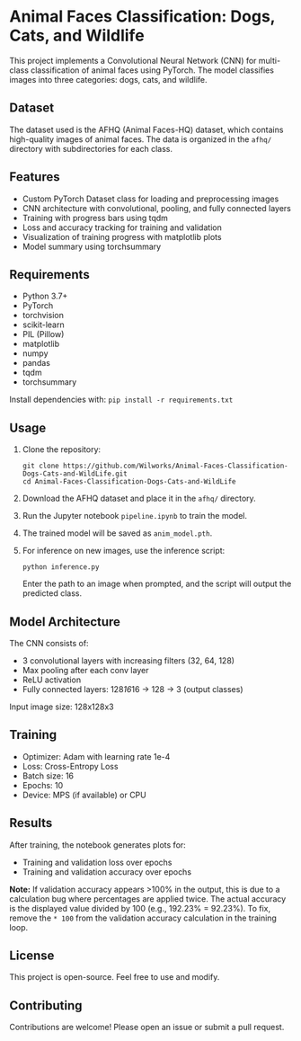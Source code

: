 # Animal Faces Classification: Dogs, Cats, and Wildlife

This project implements a Convolutional Neural Network (CNN) for multi-class classification of animal faces using PyTorch. The model classifies images into three categories: dogs, cats, and wildlife.

## Dataset

The dataset used is the AFHQ (Animal Faces-HQ) dataset, which contains high-quality images of animal faces. The data is organized in the `afhq/` directory with subdirectories for each class.

## Features

- Custom PyTorch Dataset class for loading and preprocessing images
- CNN architecture with convolutional, pooling, and fully connected layers
- Training with progress bars using tqdm
- Loss and accuracy tracking for training and validation
- Visualization of training progress with matplotlib plots
- Model summary using torchsummary

## Requirements

- Python 3.7+
- PyTorch
- torchvision
- scikit-learn
- PIL (Pillow)
- matplotlib
- numpy
- pandas
- tqdm
- torchsummary

Install dependencies with: `pip install -r requirements.txt`

## Usage

1. Clone the repository:
   ```
   git clone https://github.com/Wilworks/Animal-Faces-Classification-Dogs-Cats-and-WildLife.git
   cd Animal-Faces-Classification-Dogs-Cats-and-WildLife
   ```

2. Download the AFHQ dataset and place it in the `afhq/` directory.

3. Run the Jupyter notebook `pipeline.ipynb` to train the model.

4. The trained model will be saved as `anim_model.pth`.

5. For inference on new images, use the inference script:
   ```
   python inference.py
   ```
   Enter the path to an image when prompted, and the script will output the predicted class.

## Model Architecture

The CNN consists of:
- 3 convolutional layers with increasing filters (32, 64, 128)
- Max pooling after each conv layer
- ReLU activation
- Fully connected layers: 128*16*16 -> 128 -> 3 (output classes)

Input image size: 128x128x3

## Training

- Optimizer: Adam with learning rate 1e-4
- Loss: Cross-Entropy Loss
- Batch size: 16
- Epochs: 10
- Device: MPS (if available) or CPU

## Results

After training, the notebook generates plots for:
- Training and validation loss over epochs
- Training and validation accuracy over epochs

**Note:** If validation accuracy appears >100% in the output, this is due to a calculation bug where percentages are applied twice. The actual accuracy is the displayed value divided by 100 (e.g., 192.23% = 92.23%). To fix, remove the `* 100` from the validation accuracy calculation in the training loop.

## License

This project is open-source. Feel free to use and modify.

## Contributing

Contributions are welcome! Please open an issue or submit a pull request.
